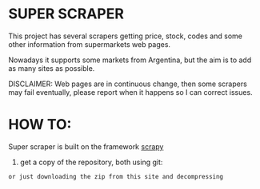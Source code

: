 # SUPER SCRAPER

This project has several scrapers getting price, stock, codes and some other information from supermarkets web pages.

Nowadays it supports some markets from Argentina, but the aim is to add as many sites as possible.

DISCLAIMER: Web pages are in continuous change, then some scrapers may fail eventually, please report when it happens so I can correct issues.

# HOW TO:

  Super scraper is built on the framework [scrapy](https://scrapy.org/)

  1) get a copy of the repository, both using git: 

    or just downloading the zip from this site and decompressing 


